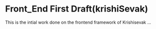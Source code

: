 # Front_End First Draft(krishiSevak)
This is the intial work done on the frontend framework of Krishisevak ...
